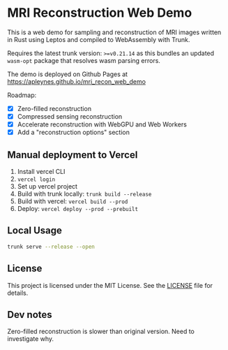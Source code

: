 # MRI Reconstruction Web Demo

This is a web demo for sampling and reconstruction of MRI images written in Rust using Leptos and compiled to WebAssembly with Trunk.

Requires the latest trunk version: `>=v0.21.14` as this bundles an updated `wasm-opt` package that resolves wasm parsing errors.

The demo is deployed on Github Pages at https://apleynes.github.io/mri_recon_web_demo

Roadmap:
- [x] Zero-filled reconstruction
- [x] Compressed sensing reconstruction
- [x] Accelerate reconstruction with WebGPU and Web Workers
- [x] Add a "reconstruction options" section

## Manual deployment to Vercel

1. Install vercel CLI
2. `vercel login`
3. Set up vercel project
4. Build with trunk locally: `trunk build --release`
5. Build with vercel: `vercel build --prod`
6. Deploy: `vercel deploy --prod --prebuilt`

## Local Usage

```bash
trunk serve --release --open
```

## License

This project is licensed under the MIT License. See the [LICENSE](LICENSE) file for details.

## Dev notes

Zero-filled reconstruction is slower than original version. Need to investigate why.

